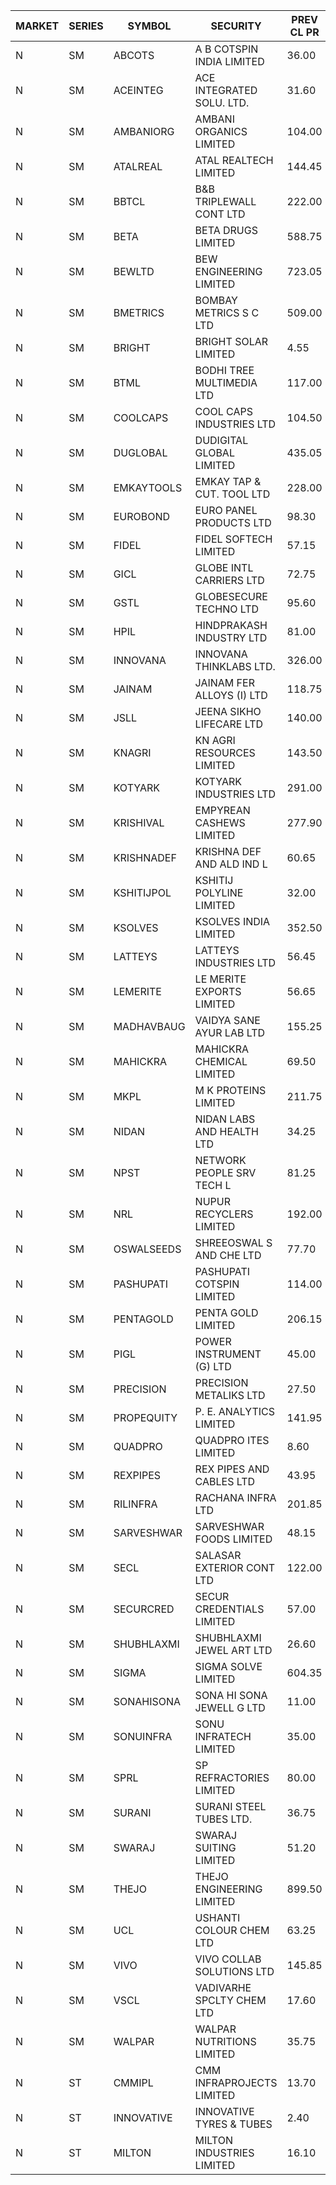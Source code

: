 


| MARKET | SERIES | SYMBOL | SECURITY | PREV CL PR | OPEN PRICE | HIGH PRICE | LOW PRICE | CLOSE PRICE | NET TRDVAL | NET TRDQTY | CORP IND | HI 52 WK | LO 52 WK |
| ----- | ----- | ----- | ----- | ----- | ----- | ----- | ----- | ----- | ----- | ----- | ----- | ----- | ----- |
| N | SM | ABCOTS | A B COTSPIN INDIA LIMITED | 36.00 | 37.40 | 37.60 | 37.40 | 37.60 | 900800.00 | 24000 |  | 61.35 | 34.15 |
| N | SM | ACEINTEG | ACE INTEGRATED SOLU. LTD. | 31.60 | 33.15 | 33.15 | 33.15 | 33.15 | 596700.00 | 18000 |  | 33.15 | 14.45 |
| N | SM | AMBANIORG | AMBANI ORGANICS LIMITED | 104.00 | 109.20 | 109.20 | 109.20 | 109.20 | 11575200.00 | 106000 |  | 111.00 | 53.85 |
| N | SM | ATALREAL | ATAL REALTECH LIMITED | 144.45 | 144.45 | 144.45 | 138.50 | 140.00 | 7935360.00 | 56000 |  | 188.40 | 39.00 |
| N | SM | BBTCL | B&B TRIPLEWALL CONT LTD | 222.00 | 225.00 | 225.00 | 225.00 | 225.00 | 225000.00 | 1000 |  | 307.00 | 73.00 |
| N | SM | BETA | BETA DRUGS LIMITED | 588.75 | 580.00 | 655.05 | 580.00 | 648.45 | 5164390.00 | 8200 |  | 1024.40 | 286.50 |
| N | SM | BEWLTD | BEW ENGINEERING LIMITED | 723.05 | 760.00 | 795.35 | 760.00 | 795.35 | 4742425.00 | 6000 |  | 1187.20 | 228.15 |
| N | SM | BMETRICS | BOMBAY METRICS S C LTD | 509.00 | 510.00 | 510.00 | 510.00 | 510.00 | 612000.00 | 1200 |  | 587.05 | 117.90 |
| N | SM | BRIGHT | BRIGHT SOLAR LIMITED | 4.55 | 5.00 | 5.00 | 4.45 | 4.80 | 286200.00 | 60000 |  | 10.55 | 3.90 |
| N | SM | BTML | BODHI TREE MULTIMEDIA LTD | 117.00 | 111.15 | 111.80 | 111.15 | 111.80 | 400920.00 | 3600 |  | 174.00 | 65.00 |
| N | SM | COOLCAPS | COOL CAPS INDUSTRIES LTD | 104.50 | 105.00 | 105.00 | 105.00 | 105.00 | 315000.00 | 3000 |  | 113.70 | 41.50 |
| N | SM | DUGLOBAL | DUDIGITAL GLOBAL LIMITED | 435.05 | 451.00 | 451.00 | 451.00 | 451.00 | 451000.00 | 1000 |  | 489.00 | 95.00 |
| N | SM | EMKAYTOOLS | EMKAY TAP & CUT. TOOL LTD | 228.00 | 239.35 | 239.35 | 239.35 | 239.35 | 143610.00 | 600 |  | 306.00 | 109.00 |
| N | SM | EUROBOND | EURO PANEL PRODUCTS LTD | 98.30 | 95.50 | 97.00 | 95.50 | 97.00 | 961300.00 | 10000 |  | 147.65 | 72.05 |
| N | SM | FIDEL | FIDEL SOFTECH LIMITED | 57.15 | 57.20 | 57.20 | 54.50 | 55.10 | 4884750.00 | 87000 |  | 63.00 | 54.50 |
| N | SM | GICL | GLOBE INTL CARRIERS LTD | 72.75 | 76.10 | 76.35 | 74.00 | 76.00 | 7946625.00 | 105000 |  | 76.35 | 17.15 |
| N | SM | GSTL | GLOBESECURE TECHNO LTD | 95.60 | 100.35 | 100.35 | 100.35 | 100.35 | 2007000.00 | 20000 |  | 100.35 | 55.00 |
| N | SM | HPIL | HINDPRAKASH INDUSTRY LTD | 81.00 | 81.00 | 81.00 | 81.00 | 81.00 | 243000.00 | 3000 |  | 93.90 | 45.50 |
| N | SM | INNOVANA | INNOVANA THINKLABS LTD. | 326.00 | 342.00 | 342.00 | 342.00 | 342.00 | 342000.00 | 1000 |  | 478.00 | 119.25 |
| N | SM | JAINAM | JAINAM FER ALLOYS (I) LTD | 118.75 | 118.00 | 118.00 | 115.00 | 115.65 | 1161100.00 | 10000 |  | 218.60 | 69.70 |
| N | SM | JSLL | JEENA SIKHO LIFECARE LTD | 140.00 | 139.00 | 139.00 | 133.40 | 136.00 | 1748100.00 | 13000 |  | 182.50 | 133.40 |
| N | SM | KNAGRI | KN AGRI RESOURCES LIMITED | 143.50 | 144.90 | 146.00 | 142.20 | 145.45 | 4851200.00 | 33600 |  | 261.00 | 130.00 |
| N | SM | KOTYARK | KOTYARK INDUSTRIES LTD | 291.00 | 281.00 | 285.00 | 281.00 | 282.35 | 1245980.00 | 4400 |  | 402.00 | 67.90 |
| N | SM | KRISHIVAL | EMPYREAN CASHEWS LIMITED | 277.90 | 291.75 | 291.75 | 268.00 | 272.25 | 6549900.00 | 24000 |  | 321.65 | 68.00 |
| N | SM | KRISHNADEF | KRISHNA DEF AND ALD IND L | 60.65 | 59.50 | 59.50 | 59.45 | 59.45 | 356850.00 | 6000 |  | 118.35 | 57.00 |
| N | SM | KSHITIJPOL | KSHITIJ POLYLINE LIMITED | 32.00 | 32.00 | 33.25 | 32.00 | 33.25 | 1056615.70 | 32662 |  | 45.65 | 23.50 |
| N | SM | KSOLVES | KSOLVES INDIA LIMITED | 352.50 | 354.00 | 359.00 | 349.00 | 358.60 | 4983500.00 | 14000 |  | 753.40 | 292.60 |
| N | SM | LATTEYS | LATTEYS INDUSTRIES LTD | 56.45 | 55.10 | 55.10 | 53.65 | 53.65 | 324900.00 | 6000 |  | 63.80 | 53.65 |
| N | SM | LEMERITE | LE MERITE EXPORTS LIMITED | 56.65 | 57.00 | 60.80 | 57.00 | 59.75 | 2782400.00 | 48000 |  | 77.20 | 52.50 |
| N | SM | MADHAVBAUG | VAIDYA SANE AYUR LAB LTD | 155.25 | 155.25 | 163.00 | 155.25 | 163.00 | 1542800.00 | 9600 |  | 249.40 | 133.25 |
| N | SM | MAHICKRA | MAHICKRA CHEMICAL LIMITED | 69.50 | 70.30 | 70.30 | 70.20 | 70.20 | 210750.00 | 3000 |  | 96.50 | 61.25 |
| N | SM | MKPL | M K PROTEINS LIMITED | 211.75 | 204.00 | 204.00 | 204.00 | 204.00 | 3264000.00 | 16000 |  | 215.00 | 81.00 |
| N | SM | NIDAN | NIDAN LABS AND HEALTH LTD | 34.25 | 33.55 | 34.95 | 33.55 | 34.95 | 68500.00 | 2000 |  | 70.70 | 32.20 |
| N | SM | NPST | NETWORK PEOPLE SRV TECH L | 81.25 | 81.00 | 81.00 | 78.20 | 78.20 | 254720.00 | 3200 |  | 92.50 | 49.05 |
| N | SM | NRL | NUPUR RECYCLERS LIMITED | 192.00 | 189.00 | 193.45 | 186.25 | 188.80 | 3531990.00 | 18700 |  | 316.05 | 124.20 |
| N | SM | OSWALSEEDS | SHREEOSWAL S AND CHE LTD | 77.70 | 81.50 | 81.50 | 81.50 | 81.50 | 326000.00 | 4000 |  | 103.00 | 30.60 |
| N | SM | PASHUPATI | PASHUPATI COTSPIN LIMITED | 114.00 | 115.50 | 115.50 | 115.50 | 115.50 | 184800.00 | 1600 |  | 170.00 | 63.30 |
| N | SM | PENTAGOLD | PENTA GOLD LIMITED | 206.15 | 195.85 | 195.85 | 195.85 | 195.85 | 1175100.00 | 6000 |  | 253.00 | 61.10 |
| N | SM | PIGL | POWER INSTRUMENT (G) LTD | 45.00 | 45.00 | 46.50 | 45.00 | 45.75 | 273000.00 | 6000 |  | 88.60 | 37.75 |
| N | SM | PRECISION | PRECISION METALIKS LTD | 27.50 | 28.45 | 28.55 | 27.00 | 27.85 | 334300.00 | 12000 |  | 55.95 | 23.65 |
| N | SM | PROPEQUITY | P. E. ANALYTICS LIMITED | 141.95 | 143.90 | 144.00 | 143.90 | 144.00 | 518220.00 | 3600 |  | 204.10 | 135.00 |
| N | SM | QUADPRO | QUADPRO ITES LIMITED | 8.60 | 9.00 | 9.00 | 9.00 | 9.00 | 54000.00 | 6000 |  | 18.80 | 8.40 |
| N | SM | REXPIPES | REX PIPES AND CABLES LTD | 43.95 | 43.00 | 44.40 | 43.00 | 44.40 | 349600.00 | 8000 |  | 64.35 | 26.00 |
| N | SM | RILINFRA | RACHANA INFRA LTD | 201.85 | 208.00 | 208.00 | 201.30 | 201.60 | 4247900.00 | 21000 |  | 244.00 | 184.00 |
| N | SM | SARVESHWAR | SARVESHWAR FOODS LIMITED | 48.15 | 50.50 | 50.55 | 50.45 | 50.55 | 242400.00 | 4800 |  | 67.65 | 17.10 |
| N | SM | SECL | SALASAR EXTERIOR CONT LTD | 122.00 | 123.00 | 127.00 | 122.50 | 122.50 | 3545500.00 | 28000 |  | 143.00 | 19.50 |
| N | SM | SECURCRED | SECUR CREDENTIALS LIMITED | 57.00 | 59.60 | 59.60 | 57.00 | 59.60 | 369180.00 | 6300 |  | 145.00 | 17.50 |
| N | SM | SHUBHLAXMI | SHUBHLAXMI JEWEL ART LTD | 26.60 | 27.00 | 27.90 | 27.00 | 27.90 | 54900.00 | 2000 |  | 41.65 | 11.20 |
| N | SM | SIGMA | SIGMA SOLVE LIMITED | 604.35 | 619.75 | 619.75 | 574.90 | 599.90 | 2384190.00 | 3900 |  | 745.75 | 150.00 |
| N | SM | SONAHISONA | SONA HI SONA JEWELL G LTD | 11.00 | 10.05 | 11.30 | 10.00 | 10.20 | 713500.00 | 70000 |  | 22.35 | 10.00 |
| N | SM | SONUINFRA | SONU INFRATECH LIMITED | 35.00 | 35.00 | 35.10 | 34.00 | 34.25 | 1672500.00 | 48000 |  | 37.00 | 19.80 |
| N | SM | SPRL | SP REFRACTORIES LIMITED | 80.00 | 80.00 | 80.00 | 80.00 | 80.00 | 128000.00 | 1600 |  | 97.00 | 80.00 |
| N | SM | SURANI | SURANI STEEL TUBES LTD. | 36.75 | 36.40 | 36.40 | 36.40 | 36.40 | 72800.00 | 2000 |  | 49.55 | 19.95 |
| N | SM | SWARAJ | SWARAJ SUITING LIMITED | 51.20 | 54.00 | 56.00 | 54.00 | 55.50 | 1443800.00 | 26000 |  | 86.00 | 44.50 |
| N | SM | THEJO | THEJO ENGINEERING LIMITED | 899.50 | 875.00 | 875.00 | 868.00 | 868.00 | 261450.00 | 300 |  | 3950.00 | 802.00 |
| N | SM | UCL | USHANTI COLOUR CHEM LTD | 63.25 | 57.60 | 57.60 | 57.60 | 57.60 | 115200.00 | 2000 |  | 85.90 | 40.00 |
| N | SM | VIVO | VIVO COLLAB SOLUTIONS LTD | 145.85 | 145.00 | 145.00 | 145.00 | 145.00 | 232000.00 | 1600 |  | 369.80 | 138.95 |
| N | SM | VSCL | VADIVARHE SPCLTY CHEM LTD | 17.60 | 16.75 | 16.75 | 16.75 | 16.75 | 50250.00 | 3000 |  | 35.05 | 16.20 |
| N | SM | WALPAR | WALPAR NUTRITIONS LIMITED | 35.75 | 37.50 | 37.50 | 34.00 | 34.00 | 211100.00 | 6000 |  | 51.50 | 25.50 |
| N | ST | CMMIPL | CMM INFRAPROJECTS LIMITED | 13.70 | 13.40 | 13.40 | 13.05 | 13.20 | 1042200.00 | 78000 |  | 28.60 | 6.20 |
| N | ST | INNOVATIVE | INNOVATIVE TYRES & TUBES | 2.40 | 2.50 | 2.50 | 2.30 | 2.35 | 183750.00 | 78000 |  | 37.70 | 2.30 |
| N | ST | MILTON | MILTON INDUSTRIES LIMITED | 16.10 | 16.00 | 16.10 | 16.00 | 16.05 | 1412180.00 | 88000 |  | 18.95 | 11.05 |



